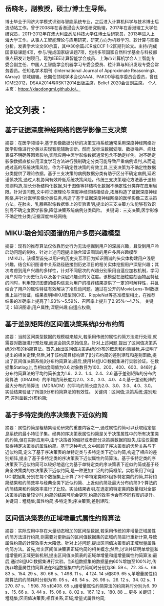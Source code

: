 ## 岳晓冬，副教授，硕士/博士生导师。
博士毕业于同济大学模式识别与智能系统专业，之后进入计算机科学与技术博士后流动站工作。曾于2008年在香港浸会大学任研究助理，2017年在香港理工大学任研究员，2011-2012年在澳大利亚悉尼科技大学任博士后研究员，2013年进入上海大学工作。从事人工智能理论与应用研究，研究方向为机器学习、软计算与图像分析。发表学术论文60余篇，其中30余篇JCR或CCF 1-2区期刊论文。主持/完成国家级课题4项，参与/完成国家级课题7项，包括多项国家自然科学基金与科技部重点研发计划项目。现为IEEE计算智能学会成员、上海市计算机学会人工智能专委会副主任、中国人工智能学会机器学习专委会委员、粒计算与知识发现专委会常务委员。任知名学术期刊《International Journal of Approximate Reasoning》、《Array》领域编辑。长期任领域学术会议AAAI、PAKDD等程序委员会委员，曾任ICME2012，DSAA2014与RSKT2014出版主席，Belief 2020会议副主席。
个人主页：https://xiaodongml.github.io/。

# 论文列表：
## 基于证据深度神经网络的医学影像三支决策
摘要：在医学领域中,基于影像数据分析的决策支持系统通常采用深度神经网络对医学影像进行分类以实现智能辅助诊断。然而,受标注数据受限、数据噪声、病灶表征不明确等因素影响,实际应用中医学影像数据通常包含不确定样例。对不确定影像数据直接应用深度学习方法进行强制确定分类可能导致严重病例误判,从而造成过高的系统决策风险。作为不确定性决策的有效工具,三支决策为不确定性数据分类提供了理论依据。基于三支决策的病例数据分类有助于区分不确定病例,延迟谨慎决策,通过人机协同有效降低系统决策风险。传统三支决策理论方法基于逻辑规则构造,擅长分析结构化数据,对于图像等非结构化数据不确定性分类存在应用局限。针对该问题,文中将证据理论与深度神经网络相结合,拓展构造了证据深度神经网络,并针对医学影像分类任务,构造了基于证据深度神经网络的医学影像三支决策方法。在肺炎、乳腺癌影像数据集上的实验表明,提出的三支决策方法能够有效识别高不确定度医学影像,降低决策系统病例分类风险。 
关键词：三支决策;医学影像不确定性分类;证据深度神经网络;
## MIKU:融合知识图谱的用户多层兴趣模型 
摘要：现有的推荐算法仅依靠历史行为无法挖掘到用户的深层兴趣，且受到用户冷启动问题的制约，针对上述问题提出融合知识图谱的用户多层兴趣模型（MIKU）。该模型首先以用户的历史交互项目为知识图谱的头实体构建用户浅层兴趣，结合知识图谱中关系路径链接到历史项目的相关实体挖掘用户深层兴趣；其次考虑到用户兴趣的多样性，针对不同层次的兴趣分别采用自适应加权机制，学习用户对每个历史行为以及各个深层兴趣点的关注度。该模型在细粒度刻画物品特征的同时，利用知识图谱的结构信息为用户的推荐结果提供了一定的可解释性，并且结合了用户的属性特征有效解决了冷启动问题。通过在公开的MovieLens-1M数据集上进行验证，结果表明MIKU模型同CKE、RippleNet等基准模型相比，在推荐结果的准确率上提高了1.93%～5.59%、召回率上提升了2.95%～4.7%。 
关键词：知识图谱;用户属性;深层兴趣;自适应权重;
## 基于差别矩阵的区间值决策系统β分布约简
摘要：当前区间类型数据的规模越来越大,若采用传统的属性约简方法进行处理,就需要对数据进行预处理,而这会损失原始信息。针对上述问题,提出了区间值决策系统β分布的约简算法。首先,给出区间值决策系统β分布的概念和约简目标,并证明了提出的相关定理;然后,对于该约简目标构建了β分布约简的差别矩阵和差别函数,提出了区间值决策系统β分布约简算法;最后,使用14组UCI数据集进行实验验证。在数据集Statlog上,当相似度阈值为0.6,对象数目为100、200、400、600、846时,β分布约简算法的平均约简长度为1.6、2.2、1.4、2.4、2.6,基于差别矩阵的分布约简算法（DRADM）的平均约简长度为2.0、3.0、3.0、4.0、4.0,基于差别矩阵的最大分布约简算法（MDRADM）的平均约简长度为2.0、3.0、3.0、4.0、3.0。实验结果验证了所提β分布约简算法的有效性。 
关键词：区间值;决策系统;差别矩阵;差别函数;分布约简;
## 基于多特定类的序决策表下近似约简
摘要：属性约简是粗糙集理论研究的重要内容之一,通过属性约简可以获取给定信息系统的最小特征子集。经典的序决策表属性约简是关于决策属性中的所有决策类的约简,但在实际应用中,由于决策者的偏好或者部分决策类数据的缺失,往往仅需要获得特定决策类的属性约简。基于这种考虑,文中回顾了序决策表的优势关系与下近似约简,定义了基于序决策表的单特定类与多特定类下近似约简,构造了相应的差别矩阵,提出了基于多特定类的序决策表下近似属性约简算法。基于多特定类的序决策表下近似约简可以较好地退化为基于单特定类的序决策表下近似约简或基于经典全决策类的序决策表下近似约简,是一种更加广泛的约简框架。实验采用了6组UCI数据集,分别在每个数据集上计算了3个单特定类和3组多特定类的约简,并将约简结果和约简效率与经典全类下近似约简、上近似约简及最大分布约简3个算法的约简结果和约简效率进行了比较。实验结果表明,在选定的特定类的数量相对全部决策类的数量较少时,约简的结果可能会更短,约简的效率也会有不同程度的提升。 
关键词：粗糙集;属性约简;多特定类;序决策表;差别矩阵;
## 区间值决策表的正域增量式属性约简算法
摘要：实际应用中存在大量动态增加的区间型数据,若采用传统的非增量正域属性约简方法进行约简,则需要对更新后的区间值数据集的正域约简进行重新计算,导致属性约简的计算效率大大降低。针对上述问题,提出区间值决策表的正域增量属性约简方法。首先,给出区间值决策表正域约简的相关概念;然后,讨论并证明单增量和组增量的正域更新机制,提出区间值决策表的正域单增量和组增量属性约简算法;最后,通过8组UCI数据集进行实验。当8组数据集的数据量由60%增加至100%时,传统非增量属性约简算法在8组数据集中的约简耗时分别为36. 59 s、72. 35 s、69. 83 s、154. 29 s、80. 66 s、1 498. 11 s、4 124. 14 s和809. 65 s,单增量属性约简算法的约简耗时分别为19. 05 s、46. 54 s、26. 98 s、26. 12 s、34. 02 s、1 270. 87 s、1 598. 78 s和408. 65 s,组增量属性约简算法的约简耗时分别为6. 39 s、15. 66 s、3. 44 s、15. 06 s、8. 02 s、167. 12 s、180. 88 ... 更多
关键词：粗糙集;区间值决策表;相容关系;正域;增量式属性约简;